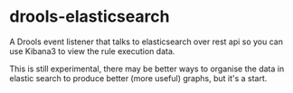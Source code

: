 drools-elasticsearch
====================


A Drools event listener that talks to elasticsearch over rest api so you can use Kibana3 to view the rule execution data.

This is still experimental, there may be better ways to organise the data in elastic search to produce better (more useful) graphs, but it's a start.

